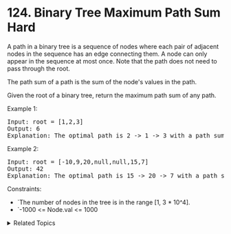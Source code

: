# 124. Binary Tree Maximum Path Sum<br> Hard

A path in a binary tree is a sequence of nodes where each pair of adjacent nodes in the sequence has an edge connecting them. A node can only appear in the sequence at most once. Note that the path does not need to pass through the root.

The path sum of a path is the sum of the node's values in the path.

Given the root of a binary tree, return the maximum path sum of any path.

Example 1:

<pre>
Input: root = [1,2,3]
Output: 6
Explanation: The optimal path is 2 -> 1 -> 3 with a path sum of 2 + 1 + 3 = 6.
</pre>

Example 2:

<pre>
Input: root = [-10,9,20,null,null,15,7]
Output: 42
Explanation: The optimal path is 15 -> 20 -> 7 with a path sum of 15 + 20 + 7 = 42.
</pre>

Constraints:

- `The number of nodes in the tree is in the range [1, 3 * 10^4].
- `-1000 <= Node.val <= 1000

<details>

<summary> Related Topics </summary>

-   `Depth-first Search`
-   `Tree`

</details>